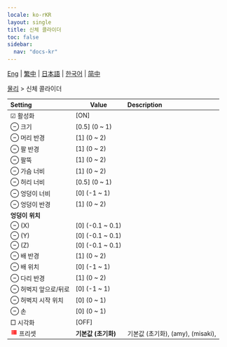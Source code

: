 ```yaml
---
locale: ko-rKR
layout: single
title: 신체 콜라이더
toc: false
sidebar:
  nav: "docs-kr"
---
```

[Eng](/dancexr/menu/2025.4/actor/body_colliders) | [繁中](/tw/dancexr/menu/2025.4/actor/body_colliders) | [日本語](/jp/dancexr/menu/2025.4/actor/body_colliders) | [한국어](/kr/dancexr/menu/2025.4/actor/body_colliders) | [简中](/zh/dancexr/menu/2025.4/actor/body_colliders)

[물리](../menu#물리) > 신체 콜라이더



| Setting | Value | Description |
| :--- | --- | :--- |
|  ☑ 활성화| [ON] | 
|  ⊖ 크기| [0.5] (0 ~ 1) | 
|  ⊖ 머리 반경| [1] (0 ~ 2) | 
|  ⊖ 팔 반경| [1] (0 ~ 2) | 
|  ⊖ 팔뚝| [1] (0 ~ 2) | 
|  ⊖ 가슴 너비| [1] (0 ~ 2) | 
|  ⊖ 허리 너비| [0.5] (0 ~ 1) | 
|  ⊖ 엉덩이 너비| [0] (-1 ~ 1) | 
|  ⊖ 엉덩이 반경| [1] (0 ~ 2) | 
|  <b>엉덩이 위치</b>|| 
|  ⊖ (X)| [0] (-0.1 ~ 0.1) | 
|  ⊖ (Y)| [0] (-0.1 ~ 0.1) | 
|  ⊖ (Z)| [0] (-0.1 ~ 0.1) | 
|  ⊖ 배 반경| [1] (0 ~ 2) | 
|  ⊖ 배 위치| [0] (-1 ~ 1) | 
|  ⊖ 다리 반경| [1] (0 ~ 2) | 
|  ⊖ 허벅지 앞으로/뒤로| [0] (-1 ~ 1) | 
|  ⊖ 허벅지 시작 위치| [0] (0 ~ 1) | 
|  ⊖ 손| [0] (0 ~ 1) | 
|  □ 시각화| [OFF] | 
| <img src="/images/icon/ic_list.png" alt="list icon"/> 프리셋| **기본값 (초기화)** | 기본값 (초기화), (amy), (misaki),  |
